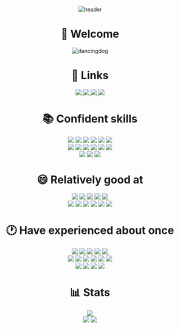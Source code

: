 <div align=center>

![header](https://capsule-render.vercel.app/api?type=waving&color=gradient&customColorList=10&height=250&section=header&text=SeungJin%20Kim&fontSize=90&animation=fadeIn)
 
# 🐶 Welcome
![dancingdog](https://github.com/ohksj77/ohksj77/assets/89020004/0a081f38-a9c0-4a7b-9857-5223fe05c1c4)
 
# 👤 Links

<a href="https://study-ksj.notion.site/32516b6dc86f406e8eb7a0265c474a2a"> <img src="https://img.shields.io/badge/Notion-000000?style=flat-square&logo=Notion&logoColor=white"/> </a>
<a href="https://ohksj77.tistory.com/"> <img src="https://img.shields.io/badge/Blog-000000?style=flat-square&logo=Tistory&logoColor=white"/> </a>
<a href="https://ohksj77.gitbook.io/seungjin-kim/"> <img src="https://img.shields.io/badge/Gitbook-000000?style=flat-square&logo=Gitbook&logoColor=white"/> </a>
<a href="mailto:ohksj77@naver.com"> <img src="https://img.shields.io/badge/Email-000000?style=flat-square&logo=Mail.Ru&logoColor=white"/> </a>

# 📚 Confident skills
![](https://img.shields.io/badge/java-007396?style=for-the-badge&logo=OpenJDK&logoColor=white)
![](https://img.shields.io/badge/Spring-6DB33F?style=for-the-badge&logo=Spring&logoColor=white)
![](https://img.shields.io/badge/springboot-6DB33F?style=for-the-badge&logo=springboot&logoColor=white)
![](https://img.shields.io/badge/Spring_Security-6DB33F?style=for-the-badge&logo=SpringSecurity&logoColor=white)
![](https://img.shields.io/badge/JUnit5-25A162?style=for-the-badge&logo=JUnit5&logoColor=white)
![](https://img.shields.io/badge/Hibernate-59666C?style=for-the-badge&logo=Hibernate&logoColor=white)
<br>
![](https://img.shields.io/badge/MySQL-4479A1?style=for-the-badge&logo=MySQL&logoColor=white)
![](https://img.shields.io/badge/Redis-DC382D?style=for-the-badge&logo=Redis&logoColor=white)
![](https://img.shields.io/badge/RabbitMQ-FF6600?style=for-the-badge&logo=RabbitMQ&logoColor=white)
![](https://img.shields.io/badge/Apache_Kafka-231F20?style=for-the-badge&logo=ApacheKafka&logoColor=white)
![](https://img.shields.io/badge/nginx-%23009639.svg?style=for-the-badge&logo=nginx&logoColor=white)
![](https://img.shields.io/badge/docker-%230db7ed.svg?style=for-the-badge&logo=docker&logoColor=white)
<br>
![](https://img.shields.io/badge/Amazon%20EC2-FF9900?style=for-the-badge&logo=Amazon%20EC2&logoColor=white)
![](https://img.shields.io/badge/Amazon%20S3-569A31?style=for-the-badge&logo=Amazon%20S3&logoColor=white)
![](https://img.shields.io/badge/amazonrds-527FFF?style=for-the-badge&logo=amazonrds&logoColor=white)

# 😄 Relatively good at
![](https://img.shields.io/badge/Kotlin-7F52FF?style=for-the-badge&logo=Kotlin&logoColor=white)
![](https://img.shields.io/badge/postgresql-4169E1?style=for-the-badge&logo=postgresql&logoColor=white)
![](https://img.shields.io/badge/grafana-%23F46800.svg?style=for-the-badge&logo=grafana&logoColor=white)
![](https://img.shields.io/badge/Prometheus-E6522C?style=for-the-badge&logo=Prometheus&logoColor=white)
![](https://img.shields.io/badge/elasticstack-005571?style=for-the-badge&logo=elasticstack&logoColor=white)
<br>
![](https://img.shields.io/badge/kubernetes-326CE5?style=for-the-badge&logo=kubernetes&logoColor=white)
![](https://img.shields.io/badge/argo-EF7B4D?style=for-the-badge&logo=argo&logoColor=white)
![](https://img.shields.io/badge/amazoneks-FF9900?style=for-the-badge&logo=amazoneks&logoColor=white)
![](https://img.shields.io/badge/googlecloud-4285F4?style=for-the-badge&logo=googlecloud&logoColor=white)
![](https://img.shields.io/badge/GitHub_Actions-2088FF?style=for-the-badge&logo=GitHubActions&logoColor=white)
![](https://img.shields.io/badge/jenkins-D24939?style=for-the-badge&logo=jenkins&logoColor=white)

# 🕐 Have experienced about once
![](https://img.shields.io/badge/Python-3776AB?style=for-the-badge&logo=Python&logoColor=white)
![](https://img.shields.io/badge/Flask-000000?style=for-the-badge&logo=Flask&logoColor=white)
![](https://img.shields.io/badge/Faust-66FFCC?style=for-the-badge&logo=Faust&logoColor=white)
![](https://img.shields.io/badge/Celery-37814A?style=for-the-badge&logo=Celery&logoColor=white)
![](https://img.shields.io/badge/Gunicorn-499848?style=for-the-badge&logo=Gunicorn&logoColor=white)
<br>
![](https://img.shields.io/badge/JavaScript-F7DF1E?style=for-the-badge&logo=JavaScript&logoColor=white)
![](https://img.shields.io/badge/Node.js-339933?style=for-the-badge&logo=Node.js&logoColor=white)
![](https://img.shields.io/badge/Koa-33333D?style=for-the-badge&logo=Koa&logoColor=white)
![](https://img.shields.io/badge/React-61DAFB?style=for-the-badge&logo=React&logoColor=white)
![](https://img.shields.io/badge/Android-3DDC84?style=for-the-badge&logo=Android&logoColor=white)
![](https://img.shields.io/badge/Thymeleaf-005F0F?style=for-the-badge&logo=Thymeleaf&logoColor=white)
<br>
![](https://img.shields.io/badge/Google_Colab-F9AB00?style=for-the-badge&logo=GoogleColab&logoColor=white)
![](https://img.shields.io/badge/Keras-D00000?style=for-the-badge&logo=Keras&logoColor=white)
![](https://img.shields.io/badge/Selenium-43B02A?style=for-the-badge&logo=Selenium&logoColor=white)
![](https://img.shields.io/badge/Klaytn-6F6558?style=for-the-badge&logo=Klaytn&logoColor=white)

# 📊 Stats

<a href="https://solved.ac/profile/ohksj77"> <img src="http://mazassumnida.wtf/api/v2/generate_badge?boj=ohksj77"/> </a>
<br>
![](https://github-readme-stats.vercel.app/api?username=ohksj77&bg_color=30,e96443,904e95&title_color=fff&text_color=fff)
![](https://capsule-render.vercel.app/api?type=waving&color=gradient&customColorList=10&height=150&section=footer)

</div>
